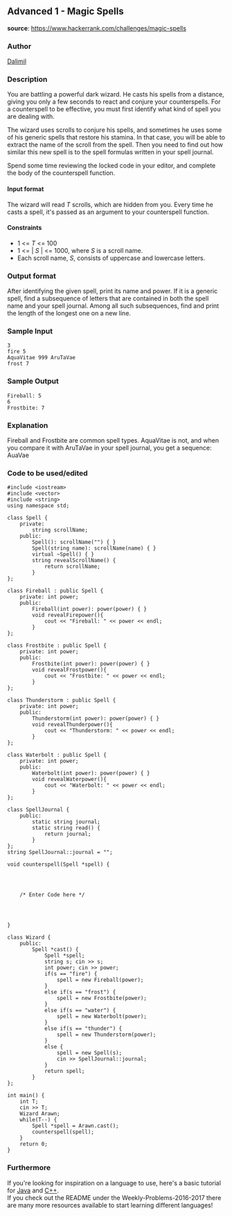 ## Advanced 1 - Magic Spells

__source__:
https://www.hackerrank.com/challenges/magic-spells

### Author
[Dalimil](https://www.hackerrank.com/Dalimil)


### Description

You are battling a powerful dark wizard. He casts his spells from a distance,
giving you only a few seconds to react and conjure your counterspells. For a counterspell to be effective, you must first identify what kind of spell you
are dealing with.

The wizard uses scrolls to conjure his spells, and sometimes he uses some of
his generic spells that restore his stamina. In that case, you will be able to extract the name of the scroll from the spell. Then you need to find out how
similar this new spell is to the spell formulas written in your spell journal.

Spend some time reviewing the locked code in your editor, and complete the body
of the counterspell function.

#### Input format

The wizard will read *T* scrolls, which are hidden from you.
Every time he casts a spell, it's passed as an argument to your counterspell function.

#### Constraints

* 1 <= *T* <= 100
* 1 <= | *S* | <= 1000, where *S* is a scroll name.
* Each scroll name, *S*, consists of uppercase and lowercase letters.

### Output format

After identifying the given spell, print its name and power.
If it is a generic spell, find a subsequence of letters that are contained in  both the spell name and your spell journal. Among all such subsequences, find
and print the length of the longest one on a new line.

### Sample Input

```
3
fire 5
AquaVitae 999 AruTaVae
frost 7
```

### Sample Output

```
Fireball: 5
6
Frostbite: 7
```

### Explanation

Fireball and Frostbite are common spell types.
AquaVitae is not, and when you compare it with AruTaVae in your spell journal, you get a sequence: AuaVae

### Code to be used/edited

```
#include <iostream>
#include <vector>
#include <string>
using namespace std;

class Spell {
    private:
        string scrollName;
    public:
        Spell(): scrollName("") { }
        Spell(string name): scrollName(name) { }
        virtual ~Spell() { }
        string revealScrollName() {
            return scrollName;
        }
};

class Fireball : public Spell {
    private: int power;
    public:
        Fireball(int power): power(power) { }
        void revealFirepower(){
            cout << "Fireball: " << power << endl;
        }
};

class Frostbite : public Spell {
    private: int power;
    public:
        Frostbite(int power): power(power) { }
        void revealFrostpower(){
            cout << "Frostbite: " << power << endl;
        }
};

class Thunderstorm : public Spell {
    private: int power;
    public:
        Thunderstorm(int power): power(power) { }
        void revealThunderpower(){
            cout << "Thunderstorm: " << power << endl;
        }
};

class Waterbolt : public Spell {
    private: int power;
    public:
        Waterbolt(int power): power(power) { }
        void revealWaterpower(){
            cout << "Waterbolt: " << power << endl;
        }
};

class SpellJournal {
    public:
        static string journal;
        static string read() {
            return journal;
        }
};
string SpellJournal::journal = "";

void counterspell(Spell *spell) {




    /* Enter Code here */




}

class Wizard {
    public:
        Spell *cast() {
            Spell *spell;
            string s; cin >> s;
            int power; cin >> power;
            if(s == "fire") {
                spell = new Fireball(power);
            }
            else if(s == "frost") {
                spell = new Frostbite(power);
            }
            else if(s == "water") {
                spell = new Waterbolt(power);
            }
            else if(s == "thunder") {
                spell = new Thunderstorm(power);
            }
            else {
                spell = new Spell(s);
                cin >> SpellJournal::journal;
            }
            return spell;
        }
};

int main() {
    int T;
    cin >> T;
    Wizard Arawn;
    while(T--) {
        Spell *spell = Arawn.cast();
        counterspell(spell);
    }
    return 0;
}
```





### Furthermore
If you're looking for inspiration on a language to use, here's a basic tutorial
for [Java](http://www.codeproject.com/Articles/2853/Java-Basics-Input-and-Output)
and [C++](http://www.cplusplus.com/doc/tutorial/basic_io/).<br>
If you check out the README under the Weekly-Problems-2016-2017 there are many
more resources available to start learning different languages!
